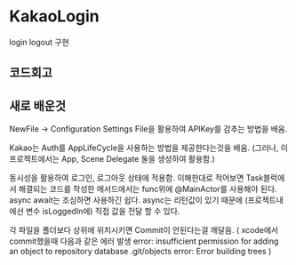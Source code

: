 # KakaoLogin
login logout 구현

코드회고
------

새로 배운것
--------

NewFile -> Configuration Settings File을 활용하여 APIKey를 감추는 방법을 배움.

Kakao는 Auth를 AppLifeCycle을 사용하는 방법을 제공한다는것을 배움.
(그러나, 이 프로젝트에서는 App, Scene Delegate 둘을 생성하여 활용함.)

동시성을 활용하여 로그인, 로그아웃 상태에 적용함.
이해한대로 적어보면
Task블럭에서 해결되는 코드를 작성한 메서드에서는 func위에 @MainActor를 사용해야 된다.
async await는 조심하면 사용하긴 쉽다.
async는 리턴값이 있기 때문에 (프로젝트내에선 변수 isLoggedIn에) 직접 값을 전달 할 수 있다.


각 파일을 폴더보다 상위에 위치시키면 Commit이 안된다는걸 깨달음. 
(
xcode에서 commit했을때 다음과 같은 에러 발생
error: insufficient permission for adding an object to repository database .git/objects
error: Error building trees
) 



